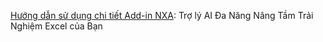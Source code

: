 [Hướng dẫn sử dụng chi tiết Add-in NXA](https://nnct2023.github.io/Addin-NXA/): Trợ lý AI Đa Năng Nâng Tầm Trải Nghiệm Excel của Bạn
